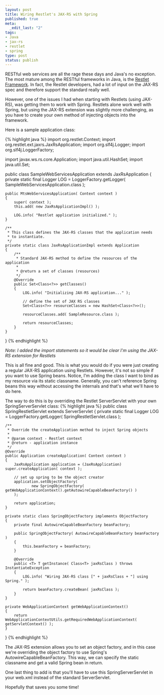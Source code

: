 ```yaml
--- 
layout: post
title: Wiring Restlet's JAX-RS with Spring
published: true
meta: 
  _edit_last: "2"
tags: 
- Java
- jax-rs
- restlet
- spring
type: post
status: publish
---
```

RESTful web services are all the rage these days and Java's no exception. The most mature among the RESTful frameworks in Java, is the <a href="http://restlet.org">Restlet Framework</a>. In fact, the Restlet developers, had a lot of input on the JAX-RS spec and therefore support the standard really well.

However, one of the issues I had when starting with Restlets (using JAX-RS), was getting them to work with Spring. Restlets alone work well with Spring, but using the JAX-RS extension was slightly more challenging, as you have to create your own method of injecting objects into the framework.
<!--more-->

Here is a sample application class:

{% highlight java %}
import org.restlet.Context;
import org.restlet.ext.jaxrs.JaxRsApplication;
import org.slf4j.Logger;
import org.slf4j.LoggerFactory;

import javax.ws.rs.core.Application;
import java.util.HashSet;
import java.util.Set;

public class SampleWebServicesApplication extends JaxRsApplication
{
	private static final Logger LOG = LoggerFactory.getLogger( SampleWebServicesApplication.class );

	public MtsWebServicesApplication( Context context )
	{
		super( context );
		this.add( new JaxRsApplicationImpl() );

		LOG.info( "Restlet application initialized." );
	}

	/**
	 * This class defines the JAX-RS classes that the application needs
	 * to instantiate.
	 */
	private static class JaxRsApplicationImpl extends Application
	{
		/**
		 * Standard JAX-RS method to define the resources of the application
		 *
		 * @return a set of classes (resources)
		 */
		@Override
		public Set<Class<?>> getClasses()
		{
			LOG.info( "Initializing JAX-RS application..." );

			// define the set of JAX RS classes
			Set<Class<?>> resourceClasses = new HashSet<Class<?>>();

			resourceClasses.add( SampleResource.class );

			return resourceClasses;
		}
	}
}
{% endhighlight %}

_Note: I added the import statements so it would be clear I'm using the JAX-RS extension for Restlets_

This is all fine and good. This is what you would do if you were just creating a regular JAX-RS application using Restlets. However, it's not so simple if you want to use Spring beans. Notice, I'm adding the class I want to bind as my resource via its static classname. Generally, you can't reference Spring beans this way without accessing the internals and that's what we'll have to do here. 

The way to do this is by overriding the Restlet ServerServlet with your own SpringServerServlet class:
{% highlight java %}
public class SpringRestletServlet extends ServerServlet
{
	private static final Logger LOG = LoggerFactory.getLogger( SpringRestletServlet.class );

	/**
	 * Override the createApplication method to inject Spring objects
	 *
	 * @param context - Restlet context
	 * @return - application instance
	 */
	@Override
	public Application createApplication( Context context )
	{
		JaxRsApplication application = (JaxRsApplication) super.createApplication( context );

		// set up spring to be the object creator
		application.setObjectFactory(
				new SpringObjectFactory( getWebApplicationContext().getAutowireCapableBeanFactory() )
		);

		return application;
	}

	private static class SpringObjectFactory implements ObjectFactory
	{
		private final AutowireCapableBeanFactory beanFactory;

		public SpringObjectFactory( AutowireCapableBeanFactory beanFactory )
		{
			this.beanFactory = beanFactory;
		}

		@Override
		public <T> T getInstance( Class<T> jaxRsClass ) throws InstantiateException
		{
			LOG.info( "Wiring JAX-RS class [" + jaxRsClass + "] using Spring." );

			return beanFactory.createBean( jaxRsClass );
		}
	}

	private WebApplicationContext getWebApplicationContext()
	{
		return WebApplicationContextUtils.getRequiredWebApplicationContext( getServletContext() );
	}
}
{% endhighlight %}

The JAX-RS extension allows you to set an object factory, and in this case we're overriding the object factory to use Spring's AutowireCapableBeanFactory. This way, we can specify the static classname and get a valid Spring bean in return. 

One last thing to add is that you'll have to use this SpringServerServlet in your web.xml instead of the standard ServerServlet.

Hopefully that saves you some time!
